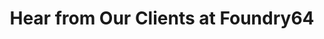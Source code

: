 ---
enable: true
title: "Hear from Our Clients at Foundry64"
description: "Explore the success stories of businesses powered by our solutions. See what they say about partnering with Foundry64"

# Testimonials
testimonials:
  - name: "Kevin Malley"
    designation: "Co-Founder & CEO, [GyftGram](https://gyftgram.io)"
    avatar: "/images/testimonials/kevin.jpeg"
    content: "As co-founder of GyftGram I have had the pleasure of working with Gabriel Perez. His talent as a remarkable software developer enabled us to take our platform to a level that would take most dev shops months to complete. Gabriel Perez is a true hidden gem!"

  - name: "Helaine Knapp"
    designation: "Founder & CEO, [CITYROW](https://cityrow.com)"
    avatar: "/images/testimonials/helaine.jpeg"
    content: "I worked with Gabriel several times over the past five years and cannot recommend him enough. He’s smart, trustworthy and a great partner in thinking creatively not just about technology solutions - but how they match to business decisions. Looking forward to collaborating again soon!"

  - name: "Dots Oyebolu"
    designation: "Director of Ad Strategy, [Listen Network](https://www.listennetwork.co)"
    avatar: "/images/testimonials/dots.jpeg"
    content: "I met Gabriel over a year ago as just another 'Developer'. What I didn't know is that his product development acumen is the stuff of SaaS legend! Gabriel is willing to research, try, and optimize. He is a miracle-working IT leader with too many ideas. All the work I have done with Gabriel has helped to drive my industry forward as a whole, not just solve customer needs."

  - name: "Ashley Keith"
    designation: "Co-Founder & CBO, [CITYROW](https://cityrow.com)"
    avatar: "/images/testimonials/ashley.jpeg"
    content: "Gabriel has been an incredible asset to CityRow. He is a skilled engineer with a strategic, entrepreneurial mindset. He is creative, nimble and, as a founder himself, is a leader who understands how to align tech with business goals. Having Gabriel’s level of talent on a fractional basis has been an absolute game changer for us."

  - name: "Marisel Polanco"
    designation: "Co-Founder & Industry Expert, [GyftGram](https://gyftgram.io)"
    avatar: "/images/testimonials/marisel.jpeg"
    content: "As someone deeply invested in the hospitality and entertainment industry, finding the right tech partner to bring GyftGram's vision to life was crucial. That's where Gabriel and his team came in, and I couldn't be happier with our collaboration. Gabriel's understanding of our industry's unique needs was evident from day one. Working with Gabriel was not just a service experience but a partnership that added substantial value to GyftGram."

  - name: "Kimberly Pace Becker, Ph.D."
    designation: "Co-Founder & Corpus Linguist, [Moxie](https://academicinsightlab.org)"
    avatar: "/images/testimonials/kimberly.jpeg"
    content: "Gabe is not only a fantastic developer, he's also a lovely colleague. He quickly got to work building what we asked for, and he did it well in a reasonable time frame at a reasonable price. We would absolutely hire him again without reservation."

# don't create a separate page
_build:
  render: "never"
---